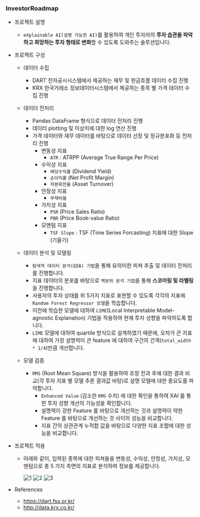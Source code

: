 ### InvestorRoadmap

- 프로젝트 설명
  - `eXplainable AI(설명 가능한 AI)`를 활용하여 개인 투자자의 **투자 습관을 파악하고 희망하는 투자 형태로 변화**할 수 있도록 도와주는 솔루션입니다.

- 프로젝트 구성
  - 데이터 수집
    - DART 전자공시시스템에서 제공하는 재무 및 현금흐름 데이터 수집 진행
    - KRX 한국거래소 정보데이터시스템에서 제공하는 종목 별 가격 데이터 수집 진행

  - 데이터 전처리
    - Pandas DataFrame 형식으로 데이터 전처리 진행
    - 데이터 plotting 및 이상치에 대한 log 연산 진행
    - 가격 데이터와 재무 데이터를 바탕으로 데이터 선정 및 정규분포화 등 전처리 진행
      - 변동성 지표
        - `ATR` : ATRPP (Average True Range Per Price)
      - 수익성 지표
        - `배당수익률` (Dividend Yield)
        - `순이익률` (Net Profit Margin)
        - `자본회전율` (Asset Turnover)
      - 안정성 지표
        - `부채비율`
      - 가치성 지표
        - `PSR` (Price Sales Ratio)
        - `PBR` (Price Book-value Ratio)
      - 모멘텀 지표
        - `TSF Slope` : TSF (Time Series Forcasting) 지표에 대한 Slope (기울기)

  - 데이터 분석 및 모델링
    - `탐색적 데이터 분석(EDA) 기법`을 통해 유의미한 피쳐 추출 및 데이터 전처리를 진행합니다.
    - 지표 데이터의 분포를 바탕으로 `백분위 분석 기법`을 통해 **스코어링 및 라벨링**을 진행합니다.
    - 사용자의 투자 상태를 위 5가지 지표로 표현할 수 있도록 각각의 지표에 `Random Forest Regressor 모델`을 학습합니다.
    - 이전에 학습한 모델에 대하여 `LIME`(Local Interpretable Model-agnostic Explanation) 기법을 적용하여 현재 투자 성향을 파악하도록 합니다.
    - `LIME` 모델에 대하여 quartile 방식으로 설계하였기 때문에, 오차가 큰 지표에 대하여 가장 설명력이 큰 feature 에 대하여 구간의 간격(`total_width * 1/4`)만큼 개선합니다.

  - 모델 검증
    - `RMS` (Root Mean Square) 방식을 활용하여 조정 전과 후에 대한 결과 비교(각 투자 지표 별 모델 추론 결과값 바탕)로 설명 모델에 대한 중요도를 파악합니다.
      - `Enhanced Value` (감소한 `RMS` 수치) 에 대한 확인을 통하여 XAI 를 통한 투자 성향 개선의 가능성을 확인합니다.
      - 설명력이 강한 Feature 를 바탕으로 개선하는 것과 설명력이 약한 Feature 를 바탕으로 개선하는 것 사이의 성능을 비교합니다.
      - 지표 간의 상관관계 누적합 값을 바탕으로 다양한 지표 조합에 대한 성능을 비교합니다.
   
- 프로젝트 적용
  - 아래와 같이, 입력된 종목에 대한 피쳐들을 변동성, 수익성, 안정성, 가치성, 모멘텀으로 총 5 가지 측면의 지표로 분석하여 정보를 제공합니다.
    
    ![1](https://github.com/DevTae/InvestorRoadmap/assets/55177359/8b5c1c98-ad41-4bf1-8c8b-997384f18e2e)
    ![2](https://github.com/DevTae/InvestorRoadmap/assets/55177359/5f924ab7-d466-4ceb-9696-8d29921f135e)
    ![3](https://github.com/DevTae/InvestorRoadmap/assets/55177359/6c307d33-8838-4bc5-a3af-ebd00d7f97b8)

- References
  - https://dart.fss.or.kr/
  - http://data.krx.co.kr/
